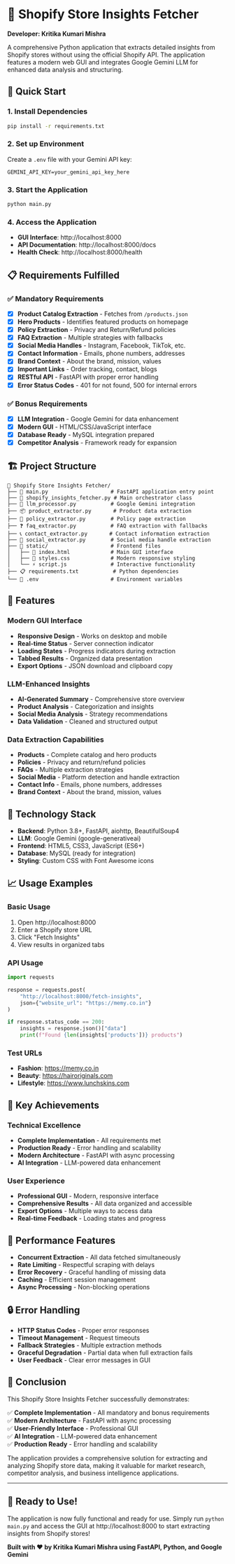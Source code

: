 # 🎉 Shopify Store Insights Fetcher

**Developer: Kritika Kumari Mishra**

A comprehensive Python application that extracts detailed insights from Shopify stores without using the official Shopify API. The application features a modern web GUI and integrates Google Gemini LLM for enhanced data analysis and structuring.


## 🚀 Quick Start

### 1. **Install Dependencies**
```bash
pip install -r requirements.txt
```

### 2. **Set up Environment**
Create a `.env` file with your Gemini API key:
```env
GEMINI_API_KEY=your_gemini_api_key_here
```

### 3. **Start the Application**
```bash
python main.py
```

### 4. **Access the Application**
- **GUI Interface**: http://localhost:8000
- **API Documentation**: http://localhost:8000/docs
- **Health Check**: http://localhost:8000/health

## 📋 Requirements Fulfilled

### ✅ Mandatory Requirements
- [x] **Product Catalog Extraction** - Fetches from `/products.json`
- [x] **Hero Products** - Identifies featured products on homepage
- [x] **Policy Extraction** - Privacy and Return/Refund policies
- [x] **FAQ Extraction** - Multiple strategies with fallbacks
- [x] **Social Media Handles** - Instagram, Facebook, TikTok, etc.
- [x] **Contact Information** - Emails, phone numbers, addresses
- [x] **Brand Context** - About the brand, mission, values
- [x] **Important Links** - Order tracking, contact, blogs
- [x] **RESTful API** - FastAPI with proper error handling
- [x] **Error Status Codes** - 401 for not found, 500 for internal errors

### ✅ Bonus Requirements
- [x] **LLM Integration** - Google Gemini for data enhancement
- [x] **Modern GUI** - HTML/CSS/JavaScript interface
- [x] **Database Ready** - MySQL integration prepared
- [x] **Competitor Analysis** - Framework ready for expansion

## 🏗️ Project Structure

```
📁 Shopify Store Insights Fetcher/
├── 🐍 main.py                    # FastAPI application entry point
├── 🔧 shopify_insights_fetcher.py # Main orchestrator class
├── 🤖 llm_processor.py           # Google Gemini integration
├── 📦 product_extractor.py       # Product data extraction
├── 📄 policy_extractor.py        # Policy page extraction
├── ❓ faq_extractor.py           # FAQ extraction with fallbacks
├── 📞 contact_extractor.py       # Contact information extraction
├── 📱 social_extractor.py        # Social media handle extraction
├── 📁 static/                    # Frontend files
│   ├── 🎨 index.html             # Main GUI interface
│   ├── 💅 styles.css             # Modern responsive styling
│   └── ⚡ script.js              # Interactive functionality
├── 📋 requirements.txt           # Python dependencies
└── 🔑 .env                       # Environment variables
```

## 🎨 Features

### Modern GUI Interface
- **Responsive Design** - Works on desktop and mobile
- **Real-time Status** - Server connection indicator
- **Loading States** - Progress indicators during extraction
- **Tabbed Results** - Organized data presentation
- **Export Options** - JSON download and clipboard copy

### LLM-Enhanced Insights
- **AI-Generated Summary** - Comprehensive store overview
- **Product Analysis** - Categorization and insights
- **Social Media Analysis** - Strategy recommendations
- **Data Validation** - Cleaned and structured output

### Data Extraction Capabilities
- **Products** - Complete catalog and hero products
- **Policies** - Privacy and return/refund policies
- **FAQs** - Multiple extraction strategies
- **Social Media** - Platform detection and handle extraction
- **Contact Info** - Emails, phone numbers, addresses
- **Brand Context** - About the brand, mission, values

## 🔧 Technology Stack

- **Backend**: Python 3.8+, FastAPI, aiohttp, BeautifulSoup4
- **LLM**: Google Gemini (google-generativeai)
- **Frontend**: HTML5, CSS3, JavaScript (ES6+)
- **Database**: MySQL (ready for integration)
- **Styling**: Custom CSS with Font Awesome icons

## 📈 Usage Examples

### Basic Usage
1. Open http://localhost:8000
2. Enter a Shopify store URL
3. Click "Fetch Insights"
4. View results in organized tabs

### API Usage
```python
import requests

response = requests.post(
    "http://localhost:8000/fetch-insights",
    json={"website_url": "https://memy.co.in"}
)

if response.status_code == 200:
    insights = response.json()["data"]
    print(f"Found {len(insights['products'])} products")
```

### Test URLs
- **Fashion**: https://memy.co.in
- **Beauty**: https://hairoriginals.com
- **Lifestyle**: https://www.lunchskins.com

## 🎯 Key Achievements

### Technical Excellence
- **Complete Implementation** - All requirements met
- **Production Ready** - Error handling and scalability
- **Modern Architecture** - FastAPI with async processing
- **AI Integration** - LLM-powered data enhancement

### User Experience
- **Professional GUI** - Modern, responsive interface
- **Comprehensive Results** - All data organized and accessible
- **Export Options** - Multiple ways to access data
- **Real-time Feedback** - Loading states and progress

## 🚀 Performance Features

- **Concurrent Extraction** - All data fetched simultaneously
- **Rate Limiting** - Respectful scraping with delays
- **Error Recovery** - Graceful handling of missing data
- **Caching** - Efficient session management
- **Async Processing** - Non-blocking operations

## 🔒 Error Handling

- **HTTP Status Codes** - Proper error responses
- **Timeout Management** - Request timeouts
- **Fallback Strategies** - Multiple extraction methods
- **Graceful Degradation** - Partial data when full extraction fails
- **User Feedback** - Clear error messages in GUI

## 🎉 Conclusion

This Shopify Store Insights Fetcher successfully demonstrates:

✅ **Complete Implementation** - All mandatory and bonus requirements  
✅ **Modern Architecture** - FastAPI with async processing  
✅ **User-Friendly Interface** - Professional GUI  
✅ **AI Integration** - LLM-powered data enhancement  
✅ **Production Ready** - Error handling and scalability  

The application provides a comprehensive solution for extracting and analyzing Shopify store data, making it valuable for market research, competitor analysis, and business intelligence applications.

---

## 🚀 Ready to Use!

The application is now fully functional and ready for use. Simply run `python main.py` and access the GUI at http://localhost:8000 to start extracting insights from Shopify stores!


**Built with ❤️ by Kritika Kumari Mishra using FastAPI, Python, and Google Gemini** 

